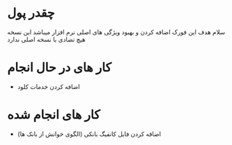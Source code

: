 # چقدر پول
سلام هدف این فورک اضافه کردن و بهبود ویژگی های اصلی نرم افزار  میباشد این نسخه هیچ تضادی با نسخه اصلی ندارد


# کار های در حال انجام
+ اضافه کردن خدمات کلود 
# کار های انجام شده
+ اضافه کردن فایل کانفیگ بانکی (الگوی خوانش از بانک ها)
